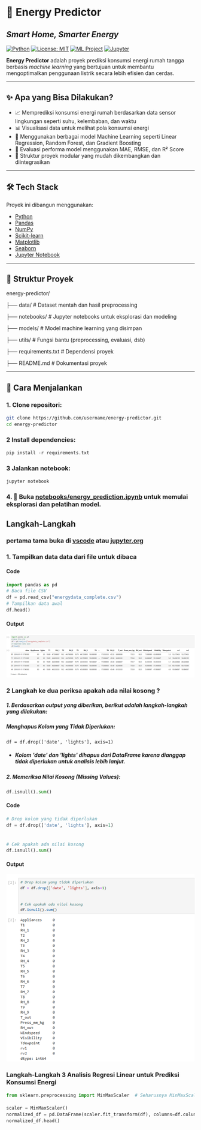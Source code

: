 # 🔋 Energy Predictor  
## _Smart Home, Smarter Energy_

[![Python](https://img.shields.io/badge/Python-3.9+-blue?logo=python)](https://www.python.org/)
[![License: MIT](https://img.shields.io/badge/License-MIT-green.svg)](https://opensource.org/licenses/MIT)
[![ML Project](https://img.shields.io/badge/Machine_Learning-Ready-brightgreen?logo=scikit-learn)](https://scikit-learn.org)
[![Jupyter](https://img.shields.io/badge/Jupyter-Notebook-orange?logo=jupyter)](https://jupyter.org/)


**Energy Predictor** adalah proyek prediksi konsumsi energi rumah tangga berbasis _machine learning_ yang bertujuan untuk membantu mengoptimalkan penggunaan listrik secara lebih efisien dan cerdas.

---

## ✨ Apa yang Bisa Dilakukan?
- 📈 Memprediksi konsumsi energi rumah berdasarkan data sensor lingkungan seperti suhu, kelembaban, dan waktu
- 📊 Visualisasi data untuk melihat pola konsumsi energi
- 🧠 Menggunakan berbagai model Machine Learning seperti Linear Regression, Random Forest, dan Gradient Boosting
- 🧪 Evaluasi performa model menggunakan MAE, RMSE, dan R² Score
- 🔁 Struktur proyek modular yang mudah dikembangkan dan diintegrasikan

---

## 🛠️ Tech Stack

Proyek ini dibangun menggunakan:

- [Python](https://www.python.org/)
- [Pandas](https://pandas.pydata.org/)
- [NumPy](https://numpy.org/)
- [Scikit-learn](https://scikit-learn.org/)
- [Matplotlib](https://matplotlib.org/)
- [Seaborn](https://seaborn.pydata.org/)
- [Jupyter Notebook](https://jupyter.org/)

---

## 📂 Struktur Proyek

energy-predictor/

├── data/ # Dataset mentah dan hasil preprocessing

├── notebooks/ # Jupyter notebooks untuk eksplorasi dan modeling

├── models/ # Model machine learning yang disimpan

├── utils/ # Fungsi bantu (preprocessing, evaluasi, dsb)

├── requirements.txt # Dependensi proyek

├── README.md # Dokumentasi proyek


---

## 🚀 Cara Menjalankan

### 1. Clone repositori:
   ```bash
   git clone https://github.com/username/energy-predictor.git
   cd energy-predictor
   ```


### 2 Install dependencies:
```python
pip install -r requirements.txt
```
### 3 Jalankan notebook:
````python
jupyter notebook
````

### 4. 📓 Buka [notebooks/energy_prediction.ipynb](notebooks/energy_prediction.ipynb) untuk memulai eksplorasi dan pelatihan model.


## Langkah-Langkah


### pertama tama buka di [vscode](https://code.visualstudio.com/) atau [jupyter.org](https://jupyter.org/try)

### 1. Tampilkan data data dari file untuk dibaca
#### Code 
```python
import pandas as pd
# Baca file CSV
df = pd.read_csv("energydata_complete.csv")
# Tampilkan data awal
df.head()
```
#### Output
![App Screenshot](https://raw.githubusercontent.com/kiming-coder/revani/refs/heads/main/1.png)

### 2 Langkah ke dua periksa apakah ada nilai kosong ?

##### 1. Berdasarkan output yang diberikan, berikut adalah langkah-langkah yang dilakukan:

##### Menghapus Kolom yang Tidak Diperlukan:
```
df = df.drop(['date', 'lights'], axis=1)
```

- ##### Kolom 'date' dan 'lights' dihapus dari DataFrame karena dianggap tidak diperlukan untuk analisis lebih lanjut.
##### 2. Memeriksa Nilai Kosong (Missing Values):
```python
df.isnull().sum()
```

#### Code
```python
# Drop kolom yang tidak diperlukan
df = df.drop(['date', 'lights'], axis=1)


# Cek apakah ada nilai kosong
df.isnull().sum()
```

#### Output
![App Screenshot](https://raw.githubusercontent.com/kiming-coder/revani/refs/heads/main/2.png)

### Langkah-Langkah 3 Analisis Regresi Linear untuk Prediksi Konsumsi Energi

```python
from sklearn.preprocessing import MinMaxScaler  # Seharusnya MinMaxScaler, bukan HizhiosScaler (typo)

scaler = MinMaxScaler()
normalized_df = pd.DataFrame(scaler.fit_transform(df), columns=df.columns)
normalized_df.head()
